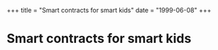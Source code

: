 +++
title = "Smart contracts for smart kids"
date = "1999-06-08"
+++



# Smart contracts for smart kids

<nft-card contractAddress="0x495f947276749ce646f68ac8c248420045cb7b5e" tokenId="21217790705324758101175761062786421039733409879261131814667265904188346859521"> </nft-card> <script src="https://unpkg.com/embeddable-nfts/dist/nft-card.min.js"></script>